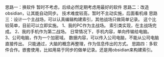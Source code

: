 思路一：换软件
	暂时不考虑，后续必然定期考虑用最好的软件
思路二：改造obsidian，让其能自动同步。
	技术难度较高，暂时不主动实施，后面看机缘
思路三：设计一个主战场，可以认真编辑构建索引，其他战场只做简单记录。
	这个比较简单，目前可以立即实施。
		1、我的PC作为主战场。
			索引类实现，在主战场完成。
		2、我的手机作为第二战场。
			日常情况下，手机内容，单向传输给电脑。
		3、公司电脑，作为一个加密域。
			数据内容，可以传入公司电脑，不能从公司电脑直接传出。
			只能通过，大脑的概念再整理，作为信息传出的方式。
思路四：多软件合作。嵌套使用，比如用易于同步的做单记录。还是用obsidian来构建索引。